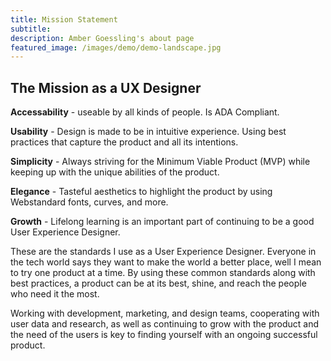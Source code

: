 ```yaml
---
title: Mission Statement
subtitle: 
description: Amber Goessling's about page
featured_image: /images/demo/demo-landscape.jpg
---
```


## The Mission as a UX Designer

<strong>Accessability</strong> - useable by all kinds of people. Is ADA Compliant.

<strong>Usability</strong> - Design is made to be in intuitive experience. Using best practices that capture the product and all its intentions.

<strong>Simplicity</strong> - Always striving for the Minimum Viable Product (MVP) while keeping up with the unique abilities of the product.

<strong>Elegance</strong> - Tasteful aesthetics to highlight the product by using Webstandard fonts, curves, and more.

<strong>Growth</strong> - Lifelong learning is an important part of continuing to be a good User Experience Designer.

These are the standards I use as a User Experience Designer. Everyone in the tech world says they want to make the world a better place, well I mean to try one product at a time. By using these common standards along with best practices, a product can be at its best, shine, and reach the people who need it the most. 

Working with development, marketing, and design teams, cooperating with user data and research, as well as continuing to grow with the product and the need of the users is key to finding yourself with an ongoing successful product.



